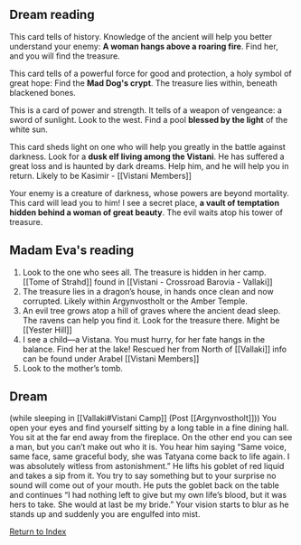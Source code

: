 ## Dream reading

This card tells of history. Knowledge of the ancient will help you better understand your enemy: __A woman hangs above a roaring fire__. Find her, and you will find the treasure.

This card tells of a powerful force for good and protection, a holy symbol of great hope:
Find the __Mad Dog's crypt__. The treasure lies within, beneath blackened bones.

This is a card of power and strength. It tells of a weapon of vengeance: a sword of sunlight. Look to the west. Find a pool __blessed by the light__ of the white sun.

This card sheds light on one who will help you greatly in the battle against darkness. Look for a __dusk elf living among the Vistani__. He has suffered a great loss and is haunted by dark dreams. Help him, and he will help you in return.
Likely to be Kasimir - [[Vistani Members]]

Your enemy is a creature of darkness, whose powers are beyond mortality. This card will lead you to him! I see a secret place, __a vault of temptation hidden behind a woman of great beauty__. The evil waits atop his tower of treasure.

## Madam Eva's reading

1. Look to the one who sees all. The treasure is hidden in her camp.
    [[Tome of Strahd]] found in [[Vistani - Crossroad Barovia - Vallaki]] 
2. The treasure lies in a dragon’s house, in hands once clean and now corrupted.
    Likely within Argynvostholt or the Amber Temple. 
3. An evil tree grows atop a hill of graves where the ancient dead sleep. The ravens can help you find it. Look for the treasure there. Might be [[Yester Hill]]
4. I see a child—a Vistana. You must hurry, for her fate hangs in the balance. Find her at the lake! 
    Rescued her from North of [[Vallaki]] info can be found under Arabel [[Vistani Members]]
5. Look to the mother’s tomb.

## Dream
(while sleeping in [[Vallaki#Vistani Camp]] (Post [[Argynvostholt]]))
You open your eyes and find yourself sitting by a long table in a fine dining hall. You sit at the far end away from the fireplace. On the other end you can see a man, but you can’t make out who it is. You hear him saying “Same voice, same face, same graceful body, she was Tatyana come back to life again. I was absolutely witless from astonishment.” He lifts his goblet of red liquid and takes a sip from it. You try to say something but to your surprise no sound will come out of your mouth. He puts the goblet back on the table and continues “I had nothing left to give but my own life’s blood, but it was hers to take. She would at last be my bride.” Your vision starts to blur as he stands up and suddenly you are engulfed into mist. 


[Return to Index](Index)
